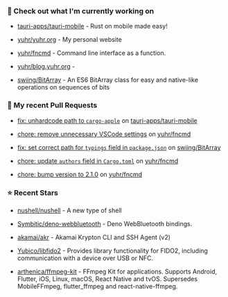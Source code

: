 ### 👷 Check out what I'm currently working on



- [tauri-apps/tauri-mobile](https://github.com/tauri-apps/tauri-mobile) - Rust on mobile made easy!

- [yuhr/yuhr.org](https://github.com/yuhr/yuhr.org) - My personal website

- [yuhr/fncmd](https://github.com/yuhr/fncmd) - Command line interface as a function.

- [yuhr/blog.yuhr.org](https://github.com/yuhr/blog.yuhr.org) - 

- [swiing/BitArray](https://github.com/swiing/BitArray) - An ES6 BitArray class for easy and native-like operations on sequences of bits 

### 🔨 My recent Pull Requests



- [fix: unhardcode path to `cargo-apple`](https://github.com/tauri-apps/tauri-mobile/pull/161) on [tauri-apps/tauri-mobile](https://github.com/tauri-apps/tauri-mobile)

- [chore: remove unnecessary VSCode settings](https://github.com/yuhr/fncmd/pull/56) on [yuhr/fncmd](https://github.com/yuhr/fncmd)

- [fix: set correct path for `typings` field in `package.json`](https://github.com/swiing/BitArray/pull/30) on [swiing/BitArray](https://github.com/swiing/BitArray)

- [chore: update `authors` field in `Cargo.toml`](https://github.com/yuhr/fncmd/pull/55) on [yuhr/fncmd](https://github.com/yuhr/fncmd)

- [chore: bump version to 2.1.0](https://github.com/yuhr/fncmd/pull/54) on [yuhr/fncmd](https://github.com/yuhr/fncmd)

### ⭐ Recent Stars



- [nushell/nushell](https://github.com/nushell/nushell) - A new type of shell

- [Symbitic/deno-webbluetooth](https://github.com/Symbitic/deno-webbluetooth) - Deno WebBluetooth bindings.

- [akamai/akr](https://github.com/akamai/akr) - Akamai Krypton CLI and SSH Agent (v2)

- [Yubico/libfido2](https://github.com/Yubico/libfido2) - Provides library functionality for FIDO2, including communication with a device over USB or NFC.

- [arthenica/ffmpeg-kit](https://github.com/arthenica/ffmpeg-kit) - FFmpeg Kit for applications. Supports Android, Flutter, iOS, Linux, macOS, React Native and tvOS. Supersedes MobileFFmpeg, flutter_ffmpeg and react-native-ffmpeg.